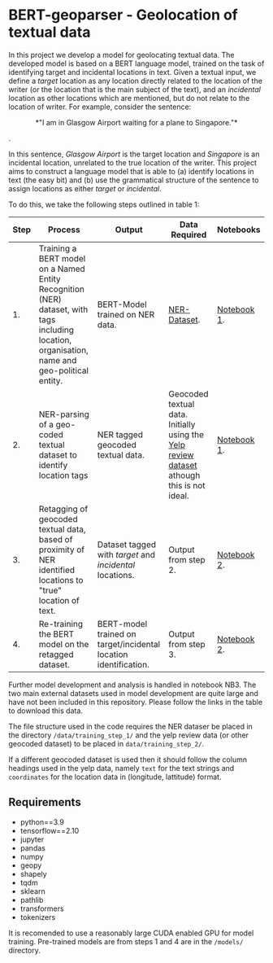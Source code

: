 # BERT-geoparser - Geolocation of textual data
In this project we develop a model for geolocating textual data. The developed model is based on a BERT language model, trained on the task of identifying target and incidental locations in text. Given a textual input, we define a *target* location as any location directly related to the location of the writer (or the location that is the main subject of the text), and an *incidental* location as other locations which are mentioned, but do not relate to the location of writer. For example, consider the sentence:

<p style="text-align: center;"> *"I am in Glasgow Airport waiting for a plane to Singapore."* </p>.

In this sentence, *Glasgow Airport* is the target location and *Singapore* is an incidental location, unrelated to the true location of the writer. This project aims to construct a language model that is able to (a) identify locations in text (the easy bit) and (b) use the grammatical structure of the sentence to assign locations as either *target* or *incidental*.

To do this, we take the following steps outlined in table 1:

|Step|Process|Output|Data Required|Notebooks|
|----|-------|------|-------------|---------|
|1.|Training a BERT model on a Named Entity Recognition (NER) dataset, with tags including location, organisation, name and geo-political entity.|BERT-Model trained on NER data.| [NER-Dataset](https://www.kaggle.com/datasets/namanj27/ner-dataset).|[Notebook 1](notebooks/NB1_training_an_NER_Bert_model.ipynb).|
|2.  |NER-parsing of a geo-coded textual dataset to identify location tags|NER tagged geocoded textual data.|Geocoded textual data. Initially using the [Yelp review dataset](https://www.yelp.com/dataset) athough this is not ideal.|[Notebook 1](notebooks/NB1_training_an_NER_Bert_model.ipynb).|
|3.  |Retagging of geocoded textual data, based of proximity of NER identified locations to "true" location of text.|Dataset tagged with *target* and *incidental* locations.|Output from step 2.|[Notebook 2](notebooks/NB2_target_location_identification_with_BERT.ipynb).|
|4.  |Re-training the BERT model on the retagged dataset.|BERT-model trained on target/incidental location identification.|Output from step 3.|[Notebook 2](notebooks/NB2_target_location_identification_with_BERT.ipynb).|

Further model development and analysis is handled in notebook NB3. The two main external datasets used in model development are quite large and have not been included in this repository. Please follow the links in the table to download this data. 

The file structure used in the code requires the NER dataser be placed in the directory `/data/training_step_1/` and the yelp review data (or other geocoded dataset) to be placed in `data/training_step_2/`. 

If a different geocoded dataset is used then it should follow the column headings used in the yelp data, namely `text` for the text strings and `coordinates` for the location data in (longitude, lattitude) format.

## Requirements
* python==3.9
* tensorflow==2.10
* jupyter
* pandas
* numpy
* geopy
* shapely
* tqdm
* sklearn
* pathlib
* transformers
* tokenizers

It is recomended to use a reasonably large CUDA enabled GPU for model training. Pre-trained models are from steps 1 and 4 are in the `/models/` directory.
